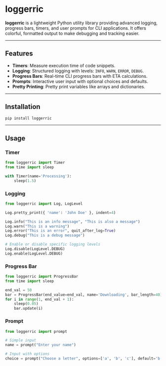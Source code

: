 # loggerric

**loggerric** is a lightweight Python utility library providing advanced logging, progress bars, timers, and user prompts for CLI applications. It offers colorful, formatted output to make debugging and tracking easier.

---

## Features

- **Timers**: Measure execution time of code snippets.
- **Logging**: Structured logging with levels: `INFO`, `WARN`, `ERROR`, `DEBUG`.
- **Progress Bars**: Real-time CLI progress bars with ETA calculations.
- **Prompts**: Interactive user input with optional choices and defaults.
- **Pretty Printing**: Pretty print variables like arrays and dictionaries.

---

## Installation

```bash
pip install loggerric
```

---

## Usage

### Timer

```python
from loggerric import Timer
from time import sleep

with Timer(name='Processing'):
    sleep(1.5)
```

### Logging

```python
from loggerric import Log, LogLevel

Log.pretty_print({ 'name': 'John Doe' }, indent=4)

Log.info("This is an info message", "This is also a message")
Log.warn("This is a warning")
Log.error("This is an error", quit_after_log=True)
Log.debug("This is a debug message")

# Enable or disable specific logging levels
Log.disable(LogLevel.DEBUG)
Log.enable(LogLevel.DEBUG)
```

### Progress Bar

```python
from loggerric import ProgressBar
from time import sleep

end_val = 50
bar = ProgressBar(end_value=end_val, name='Downloading', bar_length=40)
for i in range(1, end_val + 1):
    sleep(0.05)
    bar.update(i)
```

### Prompt

```python
from loggerric import prompt

# Simple input
name = prompt("Enter your name")

# Input with options
choice = prompt("Choose a letter", options=['a', 'b', 'c'], default='b')
```